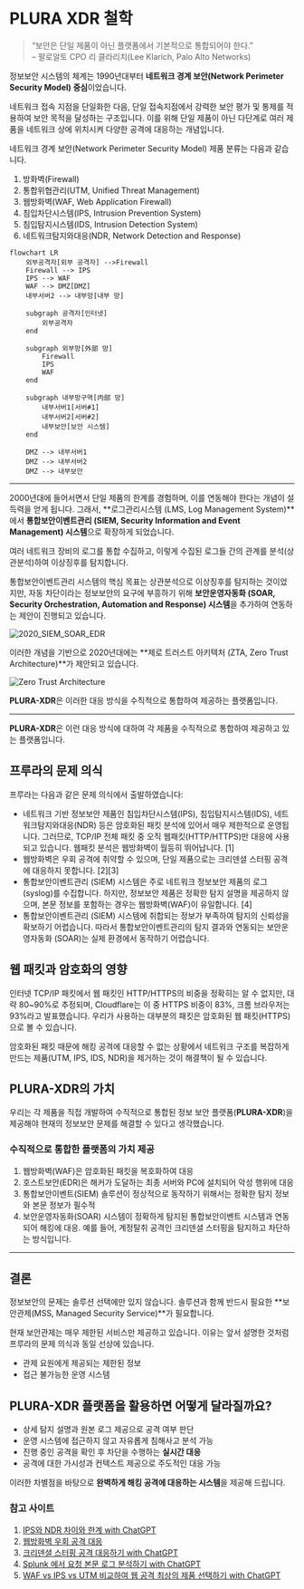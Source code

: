 # PLURA XDR 철학

> “보안은 단일 제품이 아닌 플랫폼에서 기본적으로 통합되어야 한다.” </br>
> – 팔로알토 CPO 리 클라리치(Lee Klarich, Palo Alto Networks)

정보보안 시스템의 체계는 1990년대부터 **네트워크 경계 보안(Network Perimeter Security Model) 중심**이었습니다.

네트워크 접속 지점을 단일화한 다음, 단일 접속지점에서 강력한 보안 평가 및 통제를 적용하여 보안 목적을 달성하는 구조입니다. 이를 위해 단일 제품이 아닌 다단계로 여러 제품을 네트워크 상에 위치시켜 다양한 공격에 대응하는 개념입니다.

네트워크 경계 보안(Network Perimeter Security Model) 제품 분류는 다음과 같습니다.

1. 방화벽(Firewall)
2. 통합위협관리(UTM, Unified Threat Management)
3. 웹방화벽(WAF, Web Application Firewall)
4. 침입차단시스템(IPS, Intrusion Prevention System)
5. 침입탐지시스템(IDS, Intrusion Detection System)
6. 네트워크탐지와대응(NDR, Network Detection and Response)

```mermaid
flowchart LR
    외부공격자[외부 공격자] -->Firewall
    Firewall --> IPS
    IPS --> WAF
    WAF --> DMZ[DMZ]
    내부서버2 --> 내부망[내부 망]
    
    subgraph 공격자[인터넷]
        외부공격자
    end
    
    subgraph 외부망[外部 망]
        Firewall
        IPS
        WAF
    end
    
    subgraph 내부망구역[内部 망]
        내부서버1[서버#1]
        내부서버2[서버#2]
        내부보안[보안 시스템]
    end
    
    DMZ --> 내부서버1
    DMZ --> 내부서버2
    DMZ --> 내부보안
```

---

2000년대에 들어서면서 단일 제품의 한계를 경험하며, 이를 연동해야 한다는 개념이 설득력을 얻게 됩니다. 그래서, **로그관리시스템 (LMS, Log Management System)**에서 **통합보안이벤트관리 (SIEM, Security Information and Event Management) 시스템**으로 확장하게 되었습니다.

여러 네트워크 장비의 로그를 통합 수집하고, 이렇게 수집된 로그들 간의 관계를 분석(상관분석)하여 이상징후를 탐지합니다.

통합보안이벤트관리 시스템의 핵심 목표는 상관분석으로 이상징후를 탐지하는 것이었지만, 자동 차단이라는 정보보안의 요구에 부흥하기 위해 **보안운영자동화 (SOAR, Security Orchestration, Automation and Response) 시스템**을 추가하여 연동하는 제안이 진행되고 있습니다.

![2020_SIEM_SOAR_EDR](http://blog.plura.io/wp-content/uploads/2023/05/2020_SIEM_SOAR_EDR.png)

이러한 개념을 기반으로 2020년대에는 **제로 트러스트 아키텍처 (ZTA, Zero Trust Architecture)**가 제안되고 있습니다. 

![Zero Trust Architecture](http://blog.plura.io/wp-content/uploads/2023/05/blog_20230516-1.jpg)

**PLURA-XDR**은 이러한 대응 방식을 수직적으로 통합하여 제공하는 플랫폼입니다.

---

**PLURA-XDR**은 이런 대응 방식에 대하여 각 제품을 수직적으로 통합하여 제공하고 있는 플랫폼입니다.

## 프루라의 문제 의식

프루라는 다음과 같은 문제 의식에서 출발하였습니다:

- 네트워크 기반 정보보안 제품인 침입차단시스템(IPS), 침입탐지시스템(IDS), 네트워크탐지와대응(NDR) 등은 암호화된 패킷 분석에 있어서 매우 제한적으로 운영됩니다. 그러므로, TCP/IP 전체 패킷 중 오직 웹패킷(HTTP/HTTPS)만 대응에 사용되고 있습니다. 웹패킷 분석은 웹방화벽이 월등히 뛰어납니다. [1]
- 웹방화벽은 우회 공격에 취약할 수 있으며, 단일 제품으로는 크리덴셜 스터핑 공격에 대응하지 못합니다. [2][3]
- 통합보안이벤트관리 (SIEM) 시스템은 주로 네트워크 정보보안 제품의 로그(syslog)를 수집합니다. 하지만, 정보보안 제품은 정확한 탐지 설명을 제공하지 않으며, 본문 정보를 포함하는 경우는 웹방화벽(WAF)이 유일합니다. [4]
- 통합보안이벤트관리 (SIEM) 시스템에 취합되는 정보가 부족하여 탐지의 신뢰성을 확보하기 어렵습니다. 따라서 통합보안이벤트관리의 탐지 결과와 연동되는 보안운영자동화 (SOAR)는 실제 환경에서 동작하기 어렵습니다.

## 웹 패킷과 암호화의 영향

인터넷 TCP/IP 패킷에서 웹 패킷인 HTTP/HTTPS의 비중을 정확히는 알 수 없지만, 대략 80~90%로 추정되며, Cloudflare는 이 중 HTTPS 비중이 83%, 크롬 브라우저는 93%라고 발표했습니다. 우리가 사용하는 대부분의 패킷은 암호화된 웹 패킷(HTTPS)으로 볼 수 있습니다.

암호화된 패킷 때문에 해킹 공격에 대응할 수 없는 상황에서 네트워크 구조를 복잡하게 만드는 제품(UTM, IPS, IDS, NDR)을 제거하는 것이 해결책이 될 수 있습니다.

## PLURA-XDR의 가치

우리는 각 제품을 직접 개발하여 수직적으로 통합된 정보 보안 플랫폼(**PLURA-XDR**)을 제공해야 현재의 정보보안 문제를 해결할 수 있다고 생각했습니다.

### 수직적으로 통합한 플랫폼의 가치 제공

1. 웹방화벽(WAF)은 암호화된 패킷을 복호화하여 대응
2. 호스트보안(EDR)은 해커가 도달하는 최종 서버와 PC에 설치되어 악성 행위에 대응
3. 통합보안이벤트(SIEM) 솔루션이 정상적으로 동작하기 위해서는 정확한 탐지 정보와 본문 정보가 필수적
4. 보안운영자동화(SOAR) 시스템이 정확하게 탐지된 통합보안이벤트 시스템과 연동되어 해킹에 대응. 예를 들어, 계정탈취 공격인 크리덴셜 스터핑을 탐지하고 차단하는 방식입니다.

---

## 결론
정보보안의 문제는 솔루션 선택에만 있지 않습니다. 솔루션과 함께 반드시 필요한 **보안관제(MSS, Managed Security Service)**가 필요합니다.

현재 보안관제는 매우 제한된 서비스만 제공하고 있습니다. 이유는 앞서 설명한 것처럼 프루라의 문제 의식과 동일 선상에 있습니다.

- 관제 요원에게 제공되는 제한된 정보
- 접근 불가능한 운영 시스템

## PLURA-XDR 플랫폼을 활용하면 어떻게 달라질까요?

- 상세 탐지 설명과 원본 로그 제공으로 공격 여부 판단
- 운영 시스템에 접근하지 않고 자유롭게 침해사고 분석 가능
- 진행 중인 공격을 확인 후 차단을 수행하는 **실시간 대응**
- 공격에 대한 가시성과 컨텍스트 제공으로 주도적인 대응 가능

이러한 차별점을 바탕으로 **완벽하게 해킹 공격에 대응하는 시스템**을 제공해 드립니다.

### 참고 사이트
1. [IPS와 NDR 차이와 한계 with ChatGPT](http://blog.plura.io/?p=18953)
2. [웹방화벽 우회 공격 대응](http://blog.plura.io/?p=19174)
3. [크리덴셜 스터핑 공격 대응하기 with ChatGPT](http://blog.plura.io/?p=18955)
4. [Splunk 에서 요청 본문 로그 분석하기 with ChatGPT](http://blog.plura.io/?p=18910)
5. [WAF vs IPS vs UTM 비교하여 웹 공격 최상의 제품 선택하기 with ChatGPT](http://blog.plura.io/?p=19190)
